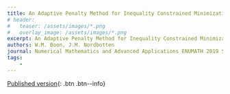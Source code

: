 ```yaml
---
title: An Adaptive Penalty Method for Inequality Constrained Minimization Problems
# header: 
#   teaser: /assets/images/*.png
#   overlay_image: /assets/images/*.png
excerpt: An Adaptive Penalty Method for Inequality Constrained Minimization Problems
authors: W.M. Boon, J.M. Nordbotten
journal: Numerical Mathematics and Advanced Applications ENUMATH 2019 Springer, Cham, 155-164
tags: 
    - 
---
```


[Published version](https://doi.org/10.1007/978-3-030-55874-1_14){: .btn .btn--info}
<!-- [ArXiv (open access)](){: .btn .btn--success} -->

